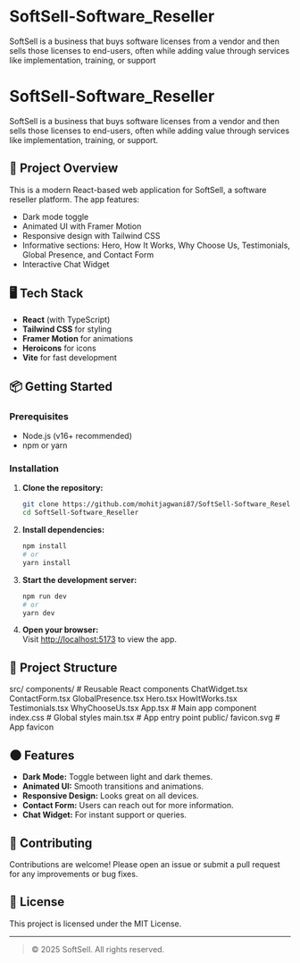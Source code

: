 # SoftSell-Software_Reseller
SoftSell is a business that buys software licenses from a vendor and then sells those licenses to end-users, often while adding value through services like implementation, training, or support
# SoftSell-Software_Reseller
SoftSell is a business that buys software licenses from a vendor and then sells those licenses to end-users, often while adding value through services like implementation, training, or support.

## 🚀 Project Overview
This is a modern React-based web application for SoftSell, a software reseller platform. The app features:
- Dark mode toggle
- Animated UI with Framer Motion
- Responsive design with Tailwind CSS
- Informative sections: Hero, How It Works, Why Choose Us, Testimonials, Global Presence, and Contact Form
- Interactive Chat Widget

## 🖥️ Tech Stack

- **React** (with TypeScript)
- **Tailwind CSS** for styling
- **Framer Motion** for animations
- **Heroicons** for icons
- **Vite** for fast development

## 📦 Getting Started

### Prerequisites

- Node.js (v16+ recommended)
- npm or yarn

### Installation

1. **Clone the repository:**
   ```bash
   git clone https://github.com/mohitjagwani87/SoftSell-Software_Reseller.git
   cd SoftSell-Software_Reseller
   ```

2. **Install dependencies:**
   ```bash
   npm install
   # or
   yarn install
   ```

3. **Start the development server:**
   ```bash
   npm run dev
   # or
   yarn dev
   ```

4. **Open your browser:**  
   Visit [http://localhost:5173](http://localhost:5173) to view the app.

## 📁 Project Structure

src/
components/ # Reusable React components
ChatWidget.tsx
ContactForm.tsx
GlobalPresence.tsx
Hero.tsx
HowItWorks.tsx
Testimonials.tsx
WhyChooseUs.tsx
App.tsx # Main app component
index.css # Global styles
main.tsx # App entry point
public/
favicon.svg # App favicon


## 🌑 Features

- **Dark Mode:** Toggle between light and dark themes.
- **Animated UI:** Smooth transitions and animations.
- **Responsive Design:** Looks great on all devices.
- **Contact Form:** Users can reach out for more information.
- **Chat Widget:** For instant support or queries.

## 🤝 Contributing

Contributions are welcome! Please open an issue or submit a pull request for any improvements or bug fixes.

## 📄 License

This project is licensed under the MIT License.

---

> © 2025 SoftSell. All rights reserved.
